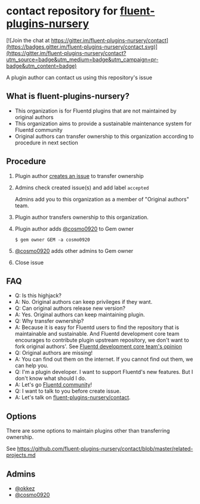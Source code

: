 # contact repository for [fluent-plugins-nursery](https://github.com/fluent-plugins-nursery)

[![Join the chat at https://gitter.im/fluent-plugins-nursery/contact](https://badges.gitter.im/fluent-plugins-nursery/contact.svg)](https://gitter.im/fluent-plugins-nursery/contact?utm_source=badge&utm_medium=badge&utm_campaign=pr-badge&utm_content=badge)

A plugin author can contact us using this repository's issue

## What is fluent-plugins-nursery?

* This organization is for Fluentd plugins that are not maintained by original authors
* This organization aims to provide a sustainable maintenance system for Fluentd community
* Original authors can transfer ownership to this organization according to procedure in next section

## Procedure

1. Plugin author [creates an issue](https://github.com/fluent-plugins-nursery/contact/issues/new) to transfer ownership

2. Admins check created issue(s) and add label `accepted`

    Admins add you to this organization as a member of "Original authors" team.

3. Plugin author transfers ownership to this organization.

4. Plugin author adds [@cosmo0920](https://github.com/cosmo0920) to Gem owner

    ```
    $ gem owner GEM -a cosmo0920
    ```

5. [@cosmo0920](https://github.com/cosmo0920/) adds other admins to Gem owner

6. Close issue

## FAQ

* Q: Is this highjack?
* A: No. Original authors can keep privileges if they want.
* Q: Can original authors release new version?
* A: Yes. Original authors can keep maintaining plugin.
* Q: Why transfer ownership?
* A: Because it is easy for Fluentd users to find the repository that is maintainable and sustainable.
     And Fluentd development core team encourages to contribute plugin upstream repository, we don't want to fork original authors'.
     See [Fluentd development core team's opinion](https://docs.fluentd.org/plugin-development#send-a-patch-or-fork)
* Q: Original authors are missing!
* A: You can find out them on the internet. If you cannot find out them, we can help you.
* Q: I'm a plugin developer. I want to support Fluentd's new features. But I don't know what should I do.
* A: Let's go [Fluentd community](https://www.fluentd.org/community)!
* Q: I want to talk to you before create issue.
* A: Let's talk on [fluent-plugins-nursery/contact](https://gitter.im/fluent-plugins-nursery/contact).

## Options

There are some options to maintain plugins other than transferring ownership.

See https://github.com/fluent-plugins-nursery/contact/blob/master/related-projects.md

## Admins

* [@okkez](https://github.com/okkez)
* [@cosmo0920](https://github.com/cosmo0920)
